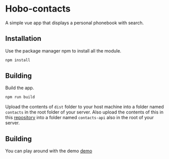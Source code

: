 # Hobo-contacts

A simple vue app that displays a personal phonebook with search.

## Installation

Use the package manager npm to install all the module.

```bash
npm install
```

## Building

Build the app.

```bash
npm run build
```

Upload the contents of `dist` folder to your host machine into a folder named `contacts` in the root folder of your server. Also upload the contents of this in this [repository](https://github.com/grosup/hobo-contacts-api) into a folder named `contacts-api` also in the root of your server.

## Building

You can play around with the demo  [demo](https://grosup.cz/demo/contacts)
